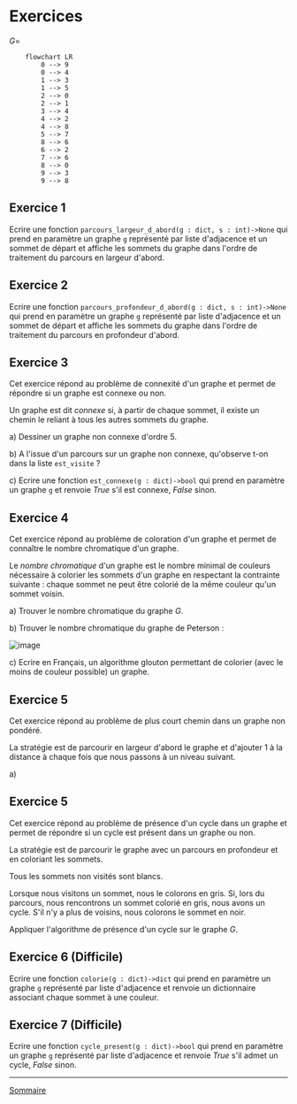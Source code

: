 # Exercices

$G =$

```mermaid
    flowchart LR
        0 --> 9
        0 --> 4
        1 --> 3
        1 --> 5
        2 --> 0
        2 --> 1
        3 --> 4
        4 --> 2
        4 --> 8
        5 --> 7
        8 --> 6
        6 --> 2
        7 --> 6
        8 --> 0
        9 --> 3
        9 --> 8
```

## Exercice 1

Ecrire une fonction `parcours_largeur_d_abord(g : dict, s : int)->None` qui prend en paramètre un graphe `g` représenté par liste d'adjacence et un sommet de départ et affiche les sommets du graphe dans l'ordre de traitement du parcours en largeur d'abord.

## Exercice 2

Ecrire une fonction `parcours_profondeur_d_abord(g : dict, s : int)->None` qui prend en paramètre un graphe `g` représenté par liste d'adjacence et un sommet de départ et affiche les sommets du graphe dans l'ordre de traitement du parcours en profondeur d'abord.

## Exercice 3

Cet exercice répond au problème de connexité d'un graphe et permet de répondre si un graphe est connexe ou non.

Un graphe est dit *connexe* si, à partir de chaque sommet, il existe un chemin le reliant à tous les autres sommets du graphe.

a) Dessiner un graphe non connexe d'ordre $5$.

b) A l'issue d'un parcours sur un graphe non connexe, qu'observe t-on dans la liste `est_visite` ?

c) Ecrire une fonction `est_connexe(g : dict)->bool` qui prend en paramètre un graphe `g` et renvoie $True$ s'il est connexe, $False$ sinon.

## Exercice 4

Cet exercice répond au problème de coloration d'un graphe et permet de connaître le nombre chromatique d'un graphe.

Le *nombre chromatique* d'un graphe est le nombre minimal de couleurs nécessaire à colorier les sommets d'un graphe en respectant la contrainte suivante : chaque sommet ne peut être colorié de la même couleur qu'un sommet voisin.

a) Trouver le nombre chromatique du graphe $G$.

b) Trouver le nombre chromatique du graphe de Peterson :

![image](./../img/graphe_peterson.jpg)

c) Ecrire en Français, un algorithme glouton permettant de colorier (avec le moins de couleur possible) un graphe.

## Exercice 5

Cet exercice répond au problème de plus court chemin dans un graphe non pondéré.

La stratégie est de parcourir en largeur d'abord le graphe et d'ajouter $1$ à la distance à chaque fois que nous passons à un niveau suivant.

a) 

## Exercice 5

Cet exercice répond au problème de présence d'un cycle dans un graphe et permet de répondre si un cycle est présent dans un graphe ou non.

La stratégie est de parcourir le graphe avec un parcours en profondeur et en coloriant les sommets.

Tous les sommets non visités sont blancs.

Lorsque nous visitons un sommet, nous le colorons en gris. Si, lors du parcours, nous rencontrons un sommet colorié en gris, nous avons un cycle. S'il n'y a plus de voisins, nous colorons le sommet en noir.

Appliquer l'algorithme de présence d'un cycle sur le graphe $G$.

## Exercice 6 (Difficile)

Ecrire une fonction `colorie(g : dict)->dict` qui prend en paramètre un graphe `g` représenté par liste d'adjacence et renvoie un dictionnaire associant chaque sommet à une couleur.

## Exercice 7 (Difficile)

Ecrire une fonction `cycle_present(g : dict)->bool` qui prend en paramètre un graphe `g` représenté par liste d'adjacence et renvoie $True$ s'il admet un cycle, $False$ sinon.

____________

[Sommaire](./../../README.md)